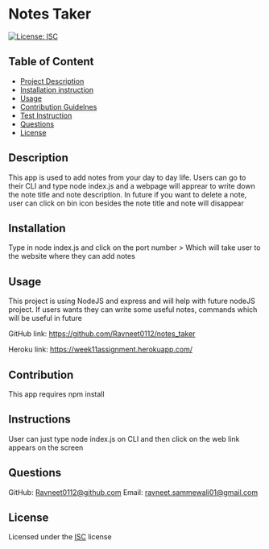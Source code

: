 
# Notes Taker

[![License: ISC](https://img.shields.io/badge/License-ISC-blue.svg)](https://opensource.org/licenses/ISC)

## Table of Content
- [Project Description](#Description)
- [Installation instruction](#Installation)
- [Usage](#Usage)
- [Contribution Guidelnes](#Contribution)
- [Test Instruction](#Instruction)
- [Questions](#Questions)
- [License](#License)

## Description
This app is used to add notes from your day to day life. Users can go to their CLI and type node index.js and a webpage will apprear to write down the note title  and note description. In future if you want to delete a note, user can click on bin icon besides the note title and note will disappear

## Installation
Type in node index.js and click on the port number > Which will take user to the website where they can add notes
    
## Usage
This project is using NodeJS and express and will help with future nodeJS project. If users wants they can write some useful notes, commands which will be useful in future

GitHub link: https://github.com/Ravneet0112/notes_taker

Heroku link: https://week11assignment.herokuapp.com/
    
## Contribution
This app requires npm install 

## Instructions
User can just type node index.js on CLI and then click on the web link appears on the screen
    

## Questions

GitHub: Ravneet0112@github.com
Email: ravneet.sammewali01@gmail.com

## License
Licensed under the [ISC](https://choosealicense.com/licenses/isc/) license
    
